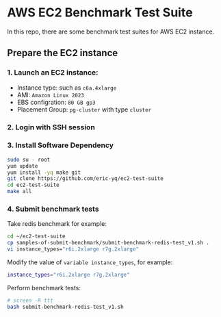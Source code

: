 # AWS EC2 Benchmark Test Suite

In this repo, there are some benchmark test suites for AWS EC2 instance.

## Prepare the EC2 instance

### 1. Launch an EC2 instance: 
- Instance type: such as `c6a.4xlarge`
- AMI:  `Amazon Linux 2023`
- EBS configration: `80 GB gp3`
- Placement Group: `pg-cluster` with type `cluster`

### 2. Login with SSH session

### 3. Install Software Dependency
```bash
sudo su - root
yum update
yum install -yq make git
git clone https://github.com/eric-yq/ec2-test-suite
cd ec2-test-suite
make all
```

### 4. Submit benchmark tests
Take redis benchmark for example:
```bash
cd ~/ec2-test-suite
cp samples-of-submit-benchmark/submit-benchmark-redis-test_v1.sh .
vi instance_types="r6i.2xlarge r7g.2xlarge"
```
Modify the value of `variable instance_types`, for example:
```bash
instance_types="r6i.2xlarge r7g.2xlarge"
```
Perform benchmark tests:
```bash
# screen -R ttt
bash submit-benchmark-redis-test_v1.sh
```